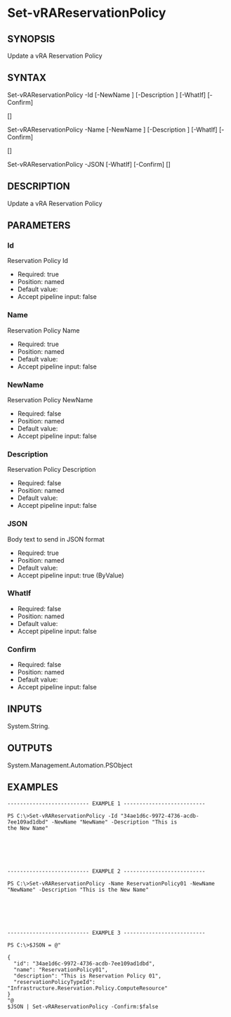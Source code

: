 # Set-vRAReservationPolicy

## SYNOPSIS
    
Update a vRA Reservation Policy

## SYNTAX
 Set-vRAReservationPolicy -Id <String> [-NewName <String>] [-Description <String>] [-WhatIf] [-Confirm]  [<CommonParameters>]  Set-vRAReservationPolicy -Name <String> [-NewName <String>] [-Description <String>] [-WhatIf] [-Confirm]  [<CommonParameters>]  Set-vRAReservationPolicy -JSON <String> [-WhatIf] [-Confirm] [<CommonParameters>]     

## DESCRIPTION

Update a vRA Reservation Policy

## PARAMETERS


### Id

Reservation Policy Id

* Required: true
* Position: named
* Default value: 
* Accept pipeline input: false

### Name

Reservation Policy Name

* Required: true
* Position: named
* Default value: 
* Accept pipeline input: false

### NewName

Reservation Policy NewName

* Required: false
* Position: named
* Default value: 
* Accept pipeline input: false

### Description

Reservation Policy Description

* Required: false
* Position: named
* Default value: 
* Accept pipeline input: false

### JSON

Body text to send in JSON format

* Required: true
* Position: named
* Default value: 
* Accept pipeline input: true (ByValue)

### WhatIf


* Required: false
* Position: named
* Default value: 
* Accept pipeline input: false

### Confirm


* Required: false
* Position: named
* Default value: 
* Accept pipeline input: false

## INPUTS

System.String.

## OUTPUTS

System.Management.Automation.PSObject

## EXAMPLES
```
-------------------------- EXAMPLE 1 --------------------------

PS C:\>Set-vRAReservationPolicy -Id "34ae1d6c-9972-4736-acdb-7ee109ad1dbd" -NewName "NewName" -Description "This is 
the New Name"






-------------------------- EXAMPLE 2 --------------------------

PS C:\>Set-vRAReservationPolicy -Name ReservationPolicy01 -NewName "NewName" -Description "This is the New Name"






-------------------------- EXAMPLE 3 --------------------------

PS C:\>$JSON = @"

{
  "id": "34ae1d6c-9972-4736-acdb-7ee109ad1dbd",
  "name": "ReservationPolicy01",
  "description": "This is Reservation Policy 01",
  "reservationPolicyTypeId": "Infrastructure.Reservation.Policy.ComputeResource"
}
"@
$JSON | Set-vRAReservationPolicy -Confirm:$false
```

